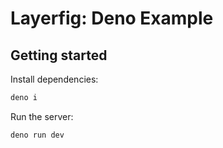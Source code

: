 # Layerfig: Deno Example

## Getting started

Install dependencies:

```bash
deno i
```

Run the server:

```bash
deno run dev
```
